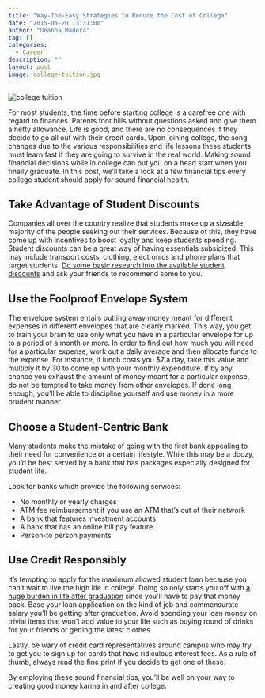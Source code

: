 ```yaml
---
title: "Way-Too-Easy Strategies to Reduce the Cost of College"
date: "2015-05-20 13:31:00"
author: "Deanna Madera"
tag: []
categories:
  - Career
description: ""
layout: post
image: college-tuition.jpg
---
```


![college tuition](http://mt2.wpengine.com/wp-content/uploads/2015/03/college-tuition.jpg)

For most students, the time before starting college is a carefree one with regard to finances. Parents foot bills without questions asked and give them a hefty allowance. Life is good, and there are no consequences if they decide to go all out with their credit cards. Upon joining college, the song changes due to the various responsibilities and life lessons these students must learn fast if they are going to survive in the real world. Making sound financial decisions while in college can put you on a head start when you finally graduate. In this post, we’ll take a look at a few financial tips every college student should apply for sound financial health.

## Take Advantage of Student Discounts

Companies all over the country realize that students make up a sizeable majority of the people seeking out their services. Because of this, they have come up with incentives to boost loyalty and keep students spending. Student discounts can be a great way of having essentials subsidized. This may include transport costs, clothing, electronics and phone plans that target students. [Do some basic research into the available student discounts](http://www.bestcollegesonline.com/blog/2012/12/11/100-stores-that-give-a-student-discount/) and ask your friends to recommend some to you.

## Use the Foolproof Envelope System

The envelope system entails putting away money meant for different expenses in different envelopes that are clearly marked. This way, you get to train your brain to use only what you have in a particular envelope for up to a period of a month or more. In order to find out how much you will need for a particular expense, work out a daily average and then allocate funds to the expense. For instance, if lunch costs you $7 a day, take this value and multiply it by 30 to come up with your monthly expenditure. If by any chance you exhaust the amount of money meant for a particular expense, do not be tempted to take money from other envelopes. If done long enough, you’ll be able to discipline yourself and use money in a more prudent manner.

## Choose a Student-Centric Bank

Many students make the mistake of going with the first bank appealing to their need for convenience or a certain lifestyle. While this may be a doozy, you’d be best served by a bank that has packages especially designed for student life.

Look for banks which provide the following services:

- No monthly or yearly charges
- ATM fee reimbursement if you use an ATM that’s out of their network
- A bank that features investment accounts
- A bank that has an online bill pay feature
- Person-to person payments

## Use Credit Responsibly

It’s tempting to apply for the maximum allowed student loan because you can’t wait to live the high life in college. Doing so only starts you off with [a huge burden in life after graduation](http://www.forbes.com/sites/robertfarrington/2014/09/24/the-long-term-impact-of-student-loan-debt-on-universities/) since you’ll have to pay that money back. Base your loan application on the kind of job and commensurate salary you’ll be getting after graduation. Avoid spending your loan money on trivial items that won’t add value to your life such as buying round of drinks for your friends or getting the latest clothes.

Lastly, be wary of credit card representatives around campus who may try to get you to sign up for cards that have ridiculous interest fees. As a rule of thumb, always read the fine print if you decide to get one of these.

By employing these sound financial tips, you’ll be well on your way to creating good money karma in and after college.
